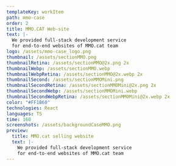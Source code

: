```yaml
---
templateKey: workItem
path: mmo-case
order: 2
title: MMO.CAT Web-site
text: |-
  We provided full-stack development service 
  for end-to-end websites of MMO.cat team
logo: /assets/mmo-case_logo.png 
thumbnail: /assets/sectionMMO.png
thumbnailRetina: /assets/sectionMMO@2x.png 2x
thumbnailWebp: /assets/sectionMMO.webp
thumbnailWebpRetina: /assets/sectionMMO@2x.webp 2x
thumbnailSecond: /assets/sectionMMOMini.png
thumbnailSecondRetina: /assets/sectionMMOMini@2x.png 2x
thumbnailSecondWebp: /assets/sectionMMOMini.webp
thumbnailSecondWebpRetina: /assets/sectionMMOMini@2x.webp 2x
color: "#FF1B60"
technologies: React
languages: TS
time: 160
screenshots: /assets/backgroundCaseMMO.png
preview:
  title: MMO.cat selling website
  text: |-
    We provided full-stack development service
    for end-to-end websites of MMO.cat team
---
```

